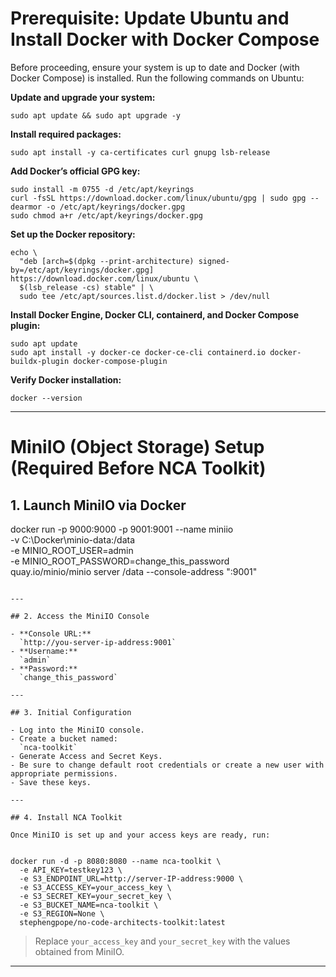 # Prerequisite: Update Ubuntu and Install Docker with Docker Compose

Before proceeding, ensure your system is up to date and Docker (with Docker Compose) is installed. Run the following commands on Ubuntu:

**Update and upgrade your system:**
```
sudo apt update && sudo apt upgrade -y
```

**Install required packages:**
```
sudo apt install -y ca-certificates curl gnupg lsb-release
```

**Add Docker’s official GPG key:**
```
sudo install -m 0755 -d /etc/apt/keyrings
curl -fsSL https://download.docker.com/linux/ubuntu/gpg | sudo gpg --dearmor -o /etc/apt/keyrings/docker.gpg
sudo chmod a+r /etc/apt/keyrings/docker.gpg
```

**Set up the Docker repository:**
```
echo \
  "deb [arch=$(dpkg --print-architecture) signed-by=/etc/apt/keyrings/docker.gpg] https://download.docker.com/linux/ubuntu \
  $(lsb_release -cs) stable" | \
  sudo tee /etc/apt/sources.list.d/docker.list > /dev/null
```

**Install Docker Engine, Docker CLI, containerd, and Docker Compose plugin:**
```
sudo apt update
sudo apt install -y docker-ce docker-ce-cli containerd.io docker-buildx-plugin docker-compose-plugin
```

**Verify Docker installation:**
```
docker --version
```

---

# MiniIO (Object Storage) Setup (Required Before NCA Toolkit)

## 1. Launch MiniIO via Docker


docker run -p 9000:9000 -p 9001:9001 --name miniio \
  -v C:\Docker\minio-data:/data \
  -e MINIO_ROOT_USER=admin \
  -e MINIO_ROOT_PASSWORD=change_this_password \
  quay.io/minio/minio server /data --console-address ":9001"
```

---

## 2. Access the MiniIO Console

- **Console URL:**  
  `http://you-server-ip-address:9001`
- **Username:**  
  `admin`
- **Password:**  
  `change_this_password`

---

## 3. Initial Configuration

- Log into the MiniIO console.
- Create a bucket named:  
  `nca-toolkit`
- Generate Access and Secret Keys.
- Be sure to change default root credentials or create a new user with appropriate permissions.
- Save these keys.

---

## 4. Install NCA Toolkit

Once MiniIO is set up and your access keys are ready, run:


docker run -d -p 8080:8080 --name nca-toolkit \
  -e API_KEY=testkey123 \
  -e S3_ENDPOINT_URL=http://server-IP-address:9000 \
  -e S3_ACCESS_KEY=your_access_key \
  -e S3_SECRET_KEY=your_secret_key \
  -e S3_BUCKET_NAME=nca-toolkit \
  -e S3_REGION=None \
  stephengpope/no-code-architects-toolkit:latest
```

> Replace `your_access_key` and `your_secret_key` with the values obtained from MiniIO.

---
